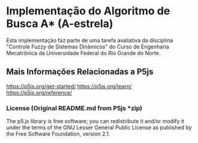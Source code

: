 # Implementação do Algoritmo de Busca A* (A-estrela)
Esta implementação faz parte de uma tarefa avaliativa da disciplina "Controle Fuzzy de Sistemas Dinâmicos" do Curso de Engenharia Mecatrônica da Universidade Federal do Rio Grande do Norte.

## Mais Informações Relacionadas a P5js

https://p5js.org/get-started/
https://p5js.org/learn/
https://p5js.org/reference/

### License (Original README.md from P5js *zip)

The p5.js library is free software; you can redistribute it and/or modify it under the terms of the GNU Lesser General Public License as published by the Free Software Foundation, version 2.1.